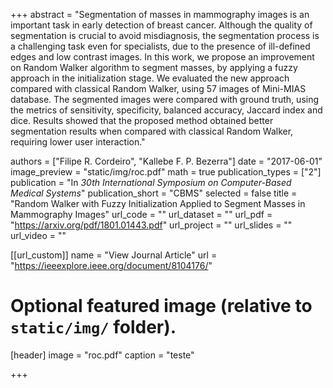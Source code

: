 +++
abstract = "Segmentation of masses in mammography images is an important task in early detection of breast cancer. Although the quality of segmentation is crucial to avoid misdiagnosis, the segmentation process is a challenging task even for specialists, due to the presence of ill-defined edges and low contrast images. In this work, we propose an improvement on Random Walker algorithm to segment masses, by applying a fuzzy approach in the initialization stage. We evaluated the new approach compared with classical Random Walker, using 57 images of Mini-MIAS database. The segmented images were compared with ground truth, using the metrics of sensitivity, specificity, balanced accuracy, Jaccard index and dice. Results showed that the proposed method obtained better segmentation results when compared with classical Random Walker, requiring lower user interaction."

authors = ["Filipe R. Cordeiro", "Kallebe F. P. Bezerra"]
date = "2017-06-01"
image_preview = "static/img/roc.pdf"
math = true
publication_types = ["2"]
publication = "In *30th International Symposium on Computer-Based Medical Systems*"
publication_short = "CBMS"
selected = false
title = "Random Walker with Fuzzy Initialization Applied to Segment Masses in Mammography Images"
url_code = ""
url_dataset = ""
url_pdf = "https://arxiv.org/pdf/1801.01443.pdf"
url_project = ""
url_slides = ""
url_video = ""

[[url_custom]]
name = "View Journal Article"
url = "https://ieeexplore.ieee.org/document/8104176/"

# Optional featured image (relative to `static/img/` folder).
[header]
image = "roc.pdf"
caption = "teste"

+++
